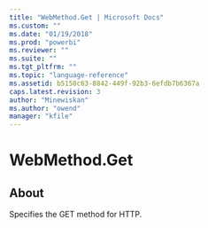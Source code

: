 ```yaml
---
title: "WebMethod.Get | Microsoft Docs"
ms.custom: ""
ms.date: "01/19/2018"
ms.prod: "powerbi"
ms.reviewer: ""
ms.suite: ""
ms.tgt_pltfrm: ""
ms.topic: "language-reference"
ms.assetid: b5158c63-8842-449f-92b3-6efdb7b6367a
caps.latest.revision: 3
author: "Minewiskan"
ms.author: "owend"
manager: "kfile"
---
```

# WebMethod.Get
## About  
Specifies the GET method for HTTP.  
